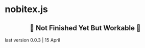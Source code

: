 # nobitex.js
<h2 align="center">🚧 Not Finished Yet But Workable
🚧</h2>


last version 0.0.3 | 15 April